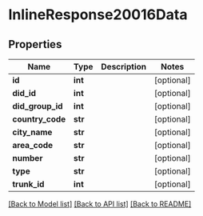 # InlineResponse20016Data

## Properties
Name | Type | Description | Notes
------------ | ------------- | ------------- | -------------
**id** | **int** |  | [optional] 
**did_id** | **int** |  | [optional] 
**did_group_id** | **int** |  | [optional] 
**country_code** | **str** |  | [optional] 
**city_name** | **str** |  | [optional] 
**area_code** | **str** |  | [optional] 
**number** | **str** |  | [optional] 
**type** | **str** |  | [optional] 
**trunk_id** | **int** |  | [optional] 

[[Back to Model list]](../README.md#documentation-for-models) [[Back to API list]](../README.md#documentation-for-api-endpoints) [[Back to README]](../README.md)


